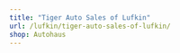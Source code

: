```yaml
---
title: "Tiger Auto Sales of Lufkin"
url: /lufkin/tiger-auto-sales-of-lufkin/
shop: Autohaus
---
```

